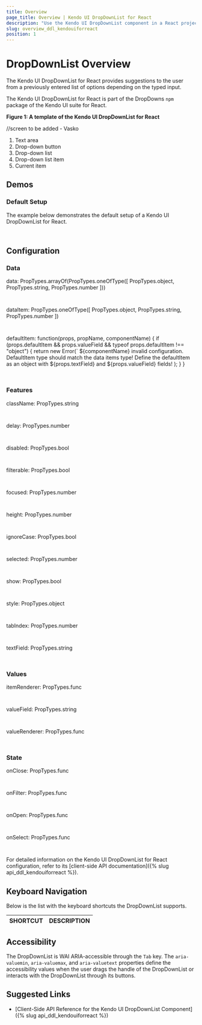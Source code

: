 ```yaml
---
title: Overview
page_title: Overview | Kendo UI DropDownList for React
description: "Use the Kendo UI DropDownList component in a React project."
slug: overview_ddl_kendouiforreact
position: 1
---
```


# DropDownList Overview

The Kendo UI DropDownList for React provides suggestions to the user from a previously entered list of options depending on the typed input.

The Kendo UI DropDownList for React is part of the DropDowns `npm` package of the Kendo UI suite for React.

**Figure 1: A template of the Kendo UI DropDownList for React**

//screen to be added - Vasko

1. Text area
2. Drop-down button
3. Drop-down list
4. Drop-down list item
5. Current item

## Demos

### Default Setup

The example below demonstrates the default setup of a Kendo UI DropDownList for React.

```html-preview

```
```jsx

```

## Configuration

### Data

data: PropTypes.arrayOf(PropTypes.oneOfType([
            PropTypes.object,
            PropTypes.string,
            PropTypes.number
        ]))
        
```html

```
```jsx

``` 

dataItem: PropTypes.oneOfType([
        PropTypes.object,
        PropTypes.string,
        PropTypes.number
    ])

```html

```
```jsx

```   

defaultItem: function(props, propName, componentName) {
    if (props.defaultItem && props.valueField && typeof props.defaultItem !== "object") {
        return new Error(`
            ${componentName} invalid configuration.
            DefaultItem type should match the data items type!
            Define the defaultItem as an object with ${props.textField} and ${props.valueField} fields!
        );
    }
}

```html

```
```jsx

```

### Features

className: PropTypes.string

```html

```
```jsx

```

delay: PropTypes.number

```html

```
```jsx

```

disabled: PropTypes.bool

```html

```
```jsx

```

filterable: PropTypes.bool

```html

```
```jsx

```

focused: PropTypes.number

```html

```
```jsx

```

height: PropTypes.number

```html

```
```jsx

```

ignoreCase: PropTypes.bool

```html

```
```jsx

```

selected: PropTypes.number

```html

```
```jsx

```

show: PropTypes.bool 

```html

```
```jsx

```

style: PropTypes.object 

```html

```
```jsx

```

tabIndex: PropTypes.number

```html

```
```jsx

```

textField: PropTypes.string

```html

```
```jsx

```

### Values

itemRenderer: PropTypes.func

```html

```
```jsx

```

valueField: PropTypes.string

```html

```
```jsx

```

valueRenderer: PropTypes.func

```html

```
```jsx

```

### State

onClose: PropTypes.func

```html

```
```jsx

```

onFilter: PropTypes.func

```html

```
```jsx

```

onOpen: PropTypes.func

```html

```
```jsx

```

onSelect: PropTypes.func

```html

```
```jsx

```

For detailed information on the Kendo UI DropDownList for React configuration, refer to its [client-side API documentation]({% slug api_ddl_kendouiforreact %}).

## Keyboard Navigation

Below is the list with the keyboard shortcuts the DropDownList supports.

| SHORTCUT                            | DESCRIPTION         |
|:---                                 |:---                 |

## Accessibility

The DropDownList is WAI ARIA-accessible through the `Tab` key. The `aria-valuemin`, `aria-valuemax`, and `aria-valuetext` properties define the accessibility values when the user drags the handle of the DropDownList or interacts with the DropDownList through its buttons.

## Suggested Links

* [Client-Side API Reference for the Kendo UI DropDownList Component]({% slug api_ddl_kendouiforreact %})
